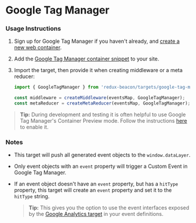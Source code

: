 # Google Tag Manager

### Usage Instructions

1. Sign up for Google Tag Manager if you haven't already, and
   [create a new web container](https://support.google.com/tagmanager/answer/6103696?hl=en).

2. Add the
   [Google Tag Manager container snippet](https://developers.google.com/tag-manager/quickstart)
   to your site.

3. Import the target, then provide it when creating middleware or a meta reducer:

    ```js
    import { GoogleTagManager } from 'redux-beacon/targets/google-tag-manager';

    const middleware = createMiddleware(eventsMap, GoogleTagManager);
    const metaReducer = createMetaReducer(eventsMap, GoogleTagManager);
    ```

> **Tip:**
> During development and testing it is often helpful to use Google Tag
> Manager's Container Preview mode. Follow the instructions
> [here](https://support.google.com/tagmanager/answer/6107056?hl=en)
> to enable it.

### Notes

* This target will push all generated event objects to the `window.dataLayer`.

* Only event objects with an `event` property will trigger a Custom
  Event in Google Tag Manager.

* If an event object doesn't have an `event` property, but
  has a `hitType` property, this target will create an `event`
  property and set it to the `hitType` string.

  > **Tip:** This gives you the option to use the event interfaces
  > exposed by the [Google Analytics target](./google-analytics.md) in
  > your event definitions.
